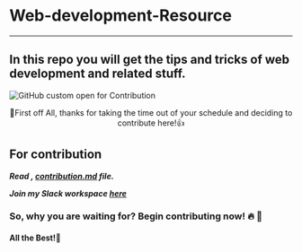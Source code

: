 # Web-development-Resource
---
In this repo you will get the tips and tricks of web development and related stuff.
---
![GitHub custom open for Contribution](https://img.shields.io/static/v1?label=Open%20For&message=Contribution&color=%3CCOLOR%3E)




<p align="center">
🎉First off All, thanks for taking the time out of your schedule and deciding to contribute here!👍</p>



## For contribution

***Read , [contribution.md](https://github.com/Surajbokde/web-development-Resource/blob/main/contribution.md) file.***

***Join my Slack workspace [here](https://join.slack.com/t/kwocproject/shared_invite/zt-jky5lovn-qJa1czV569F6fnAsltds7g)***


### So, why you are waiting for? Begin contributing now! :fire: :rocket:

#### All the Best!🥇
